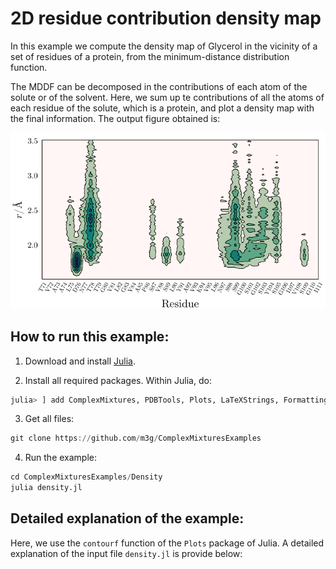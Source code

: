 # 2D residue contribution density map

In this example we compute the density map of Glycerol in the vicinity of a set of residues of a protein, from the minimum-distance distribution function. 

The MDDF can be decomposed in the contributions of each atom of the solute or of the solvent. Here, we sum up te contributions of all the atoms of each residue of the solute, which is a protein, and plot a density map with the final information. The output figure obtained is:

<center>
<img src="./density.png">
</center>

## How to run this example:

1. Download and install [Julia](https://julialang.org).

2. Install all required packages. Within Julia, do:
```julia
julia> ] add ComplexMixtures, PDBTools, Plots, LaTeXStrings, Formatting
```

3. Get all files: 
```julia
git clone https://github.com/m3g/ComplexMixturesExamples
```

4. Run the example:
```julia
cd ComplexMixturesExamples/Density
julia density.jl
```

## Detailed explanation of the example:

Here, we use the `contourf` function of the `Plots` package of Julia. A detailed explanation of the input file `density.jl` is provide below: 


